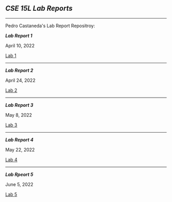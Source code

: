***CSE 15L Lab Reports***
----
---
Pedro Castaneda's Lab Report Repositroy:

***Lab Report 1***

April 10, 2022

[Lab 1](https://pgerardocastaneda.github.io/LabReportsRep.md/LabReport1.md/index.html)

---

***Lab Report 2***

April 24, 2022

[Lab 2](https://pgerardocastaneda.github.io/LabReportsRep.md/Week_4_Lab_Report.html)


---

***Lab Report 3***

May 8, 2022

[Lab 3](https://pgerardocastaneda.github.io/LabReportsRep.md/lab-report-3-week-6.html)


---

***Lab Report 4***

May 22, 2022

[Lab 4](https://pgerardocastaneda.github.io/LabReportsRep.md/LabReport4/lab-report-4-week-8.html)

---

***Lab Rpeort 5***

June 5, 2022

[Lab 5]()


